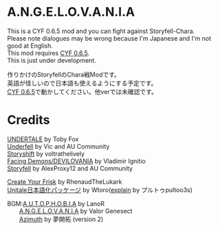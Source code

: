 # A.N.G.E.L.O.V.A.N.I.A
This is a CYF 0.6.5 mod and you can fight against Storyfell-Chara.  
Please note dialogues may be wrong because I'm Japanese and I'm not good at English.  
This mod requires [CYF 0.6.5](https://github.com/RhenaudTheLukark/CreateYourFrisk/releases).  
This is just under development.  
  
作りかけのStoryfellのChara戦Modです。  
英語が怪しいので日本語も使えるようにする予定です。  
[CYF 0.6.5](https://github.com/RhenaudTheLukark/CreateYourFrisk/releases)で動かしてください。他verでは未確認です。  

# Credits
[UNDERTALE](https://undertale.jp/) by Toby Fox  
[Underfell](https://underfell.tumblr.com/) by Vic and AU Community  
[Storyshift](https://ut-storyshift.tumblr.com/) by voltrathelively  
[Facing Demons/DEVILOVANIA](https://gamejolt.com/games/igb_dv/343813) by Vladimir Ignitio  
[Storyfell](https://storyfell-alternate-universe.tumblr.com/) by AlexProxy12 and AU Community  

[Create Your Frisk](https://github.com/RhenaudTheLukark/CreateYourFrisk/releases) by RhenaudTheLukark  
[Unitale日本語化パッケージ](http://www.mediafire.com/file/4854os5xvz0kihd/unitale_Japanese.zip/file) by Wtoro([explain](https://youtu.be/4LRU2k3iCJA) by プルトゥpultoo3s)

BGM:[A.U.T.O.P.H.O.B.I.A](https://soundcloud.com/l4n0r/fellshift-autophobia) by LanoR  
&emsp;&emsp;[A.N.G.E.L.O.V.A.N.I.A](https://youtu.be/RBGBV7Ash8c) by Valor Genesect   
&emsp;&emsp;[Azimuth](https://youtu.be/RN0CvYlXoDo) by 夢開拓 (version 2)  
